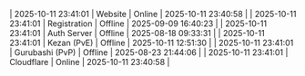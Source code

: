 | 2025-10-11 23:41:01 | Website | Online | 2025-10-11 23:40:58 |
| 2025-10-11 23:41:01 | Registration | Offline | 2025-09-09 16:40:23 |
| 2025-10-11 23:41:01 | Auth Server | Offline | 2025-08-18 09:33:31 |
| 2025-10-11 23:41:01 | Kezan (PvE) | Offline | 2025-10-11 12:51:30 |
| 2025-10-11 23:41:01 | Gurubashi (PvP) | Offline | 2025-08-23 21:44:06 |
| 2025-10-11 23:41:01 | Cloudflare | Online | 2025-10-11 23:40:58 |
